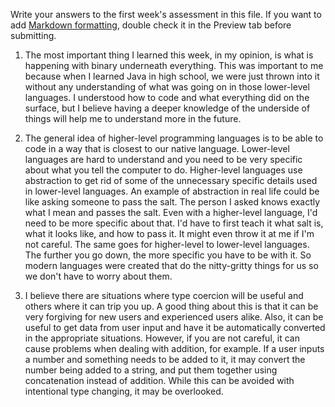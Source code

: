 Write your answers to the first week's assessment in this file. If you want to add [Markdown formatting](https://guides.github.com/features/mastering-markdown/), double check it in the Preview tab before submitting.

1. The most important thing I learned this week, in my opinion, is what is happening with binary underneath everything. This was important to me because when I learned Java in high school, we were just thrown into it without any understanding of what was going on in those lower-level languages. I understood how to code and what everything did on the surface, but I believe having a deeper knowledge of the underside of things will help me to understand more in the future.

2. The general idea of higher-level programming languages is to be able to code in a way that is closest to our native language. Lower-level languages are hard to understand and you need to be very specific about what you tell the computer to do. Higher-level languages use abstraction to get rid of some of the unnecessary specific details used in lower-level languages. An example of abstraction in real life could be like asking someone to pass the salt. The person I asked knows exactly what I mean and passes the salt. Even with a higher-level language, I'd need to be more specific about that. I'd have to first teach it what salt is, what it looks like, and how to pass it. It might even throw it at me if I'm not careful. The same goes for higher-level to lower-level languages. The further you go down, the more specific you have to be with it. So modern languages were created that do the nitty-gritty things for us so we don't have to worry about them. 

3. I believe there are situations where type coercion will be useful and others where it can trip you up. A good thing about this is that it can be very forgiving for new users and experienced users alike. Also, it can be useful to get data from user input and have it be automatically converted in the appropriate situations. However, if you are not careful, it can cause problems when dealing with addition, for example. If a user inputs a number and something needs to be added to it, it may convert the number being added to a string, and put them together using concatenation instead of addition. While this can be avoided with intentional type changing, it may be overlooked.
